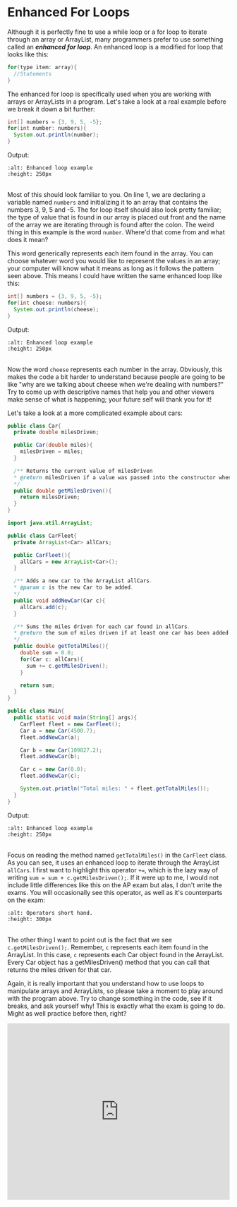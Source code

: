 Enhanced For Loops
==============

Although it is perfectly fine to use a while loop or a for loop to iterate through an array or ArrayList, many programmers prefer to use something called an ***enhanced for loop***. An enhanced loop is a modified for loop that looks like this:

```java
for(type item: array){
  //Statements
}
```

The enhanced for loop is specifically used when you are working with arrays or ArrayLists in a program. Let's take a look at a real example before we break it down a bit further:

```java
int[] numbers = {3, 9, 5, -5};
for(int number: numbers){
  System.out.println(number);
}
```
Output:
```{image} output7.png
:alt: Enhanced loop example
:height: 250px
```
<br>Most of this should look familiar to you. On line 1, we are declaring a variable named `numbers` and initializing it to an array that contains the numbers 3, 9, 5 and -5. The for loop itself should also look pretty familiar; the type of value that is found in our array is placed out front and the name of the array we are iterating through is found after the colon. The weird thing in this example is the word `number`. Where'd that come from and what does it mean?

This word generically represents each item found in the array. You can choose whatever word you would like to represent the values in an array; your computer will know what it means as long as it follows the pattern seen above. This means I could have written the same enhanced loop like this:

```java
int[] numbers = {3, 9, 5, -5};
for(int cheese: numbers){
  System.out.println(cheese);
}
```
Output:

```{image} output7.png
:alt: Enhanced loop example
:height: 250px
```
<br>Now the word `cheese` represents each number in the array. Obviously, this makes the code a bit harder to understand because people are going to be like "why are we talking about cheese when we're dealing with numbers?" Try to come up with descriptive names that help you and other viewers make sense of what is happening; your future self will thank you for it!

Let's take a look at a more complicated example about cars:

```java
public class Car{
  private double milesDriven;

  public Car(double miles){
    milesDriven = miles;
  }

  /** Returns the current value of milesDriven
  * @return milesDriven if a value was passed into the constructor when instantiating a new Car object.
  */
  public double getMilesDriven(){
    return milesDriven;
  }
}
```

```java
import java.util.ArrayList;

public class CarFleet{
  private ArrayList<Car> allCars;

  public CarFleet(){
    allCars = new ArrayList<Car>();
  }

  /** Adds a new car to the ArrayList allCars.
  * @param c is the new Car to be added.
  */
  public void addNewCar(Car c){
    allCars.add(c);
  }

  /** Sums the miles driven for each car found in allCars.
  * @return the sum of miles driven if at least one car has been added to allCars.
  */
  public double getTotalMiles(){
    double sum = 0.0;
    for(Car c: allCars){
      sum += c.getMilesDriven();
    }

    return sum;
  }
}
```

```java
public class Main{
  public static void main(String[] args){
    CarFleet fleet = new CarFleet();
    Car a = new Car(4500.7);
    fleet.addNewCar(a);

    Car b = new Car(109827.2);
    fleet.addNewCar(b);

    Car c = new Car(0.0);
    fleet.addNewCar(c);

    System.out.println("Total miles: " + fleet.getTotalMiles());
  }
}
```
Output:
```{image} output8.png
:alt: Enhanced loop example
:height: 250px
```

<br>Focus on reading the method named `getTotalMiles()` in the `CarFleet` class. As you can see, it uses an enhanced loop to iterate through the ArrayList `allCars`. I first want to highlight this operator `+=`, which is the lazy way of writing `sum = sum + c.getMilesDriven();`. If it were up to me, I would not include little differences like this on the AP exam but alas, I don't write the exams. You will occasionally see this operator, as well as it's counterparts on the exam:

```{image} shorthand.png
:alt: Operators short hand.
:height: 300px
```
<br>The other thing I want to point out is the fact that we see `c.getMilesDriven();`. Remember, `c` represents each item found in the ArrayList. In this case, `c` represents each Car object found in the ArrayList. Every Car object has a getMilesDriven() method that you can call that returns the miles driven for that car.

Again, it is really important that you understand how to use loops to manipulate arrays and ArrayLists, so please take a moment to play around with the program above. Try to change something in the code, see if it breaks, and ask yourself why! This is exactly what the exam is going to do. Might as well practice before then, right?

<iframe height="400px" width="100%" src="https://repl.it/@SoniaSpindt1/710Example1?lite=true" scrolling="no" frameborder="no" allowtransparency="true" allowfullscreen="true" sandbox="allow-forms allow-pointer-lock allow-popups allow-same-origin allow-scripts allow-modals"></iframe>
